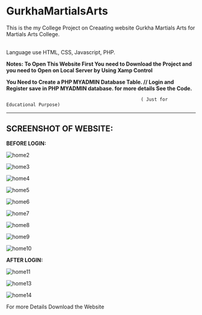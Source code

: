 # GurkhaMartialsArts
This is the my College Project on  Creaating website  Gurkha Martials Arts for Martials Arts College.

<br> Language use HTML, CSS, Javascript,
PHP.


<b>Notes: To Open This Website First You need to Download the Project and you need to Open on Local Server by Using Xamp Control </b>


<b> You Need to Create a PHP MYADMIN Database Table. // Login and Register save in PHP MYADMIN database. for more details See the Code. </b>
                                                    
                                                      
                                                      ( Just for Educational Purpose) 

--------------------------------------------------------------------------------------------------------------------------------------------
SCREENSHOT OF WEBSITE:
----------------------
<b>BEFORE LOGIN:</b>

![home2](https://github.com/iambishalthapa/GurkhaMartialsArts/assets/140072859/4d325b50-e5f3-4079-9e60-b9382deb69a8)

![home3](https://github.com/iambishalthapa/GurkhaMartialsArts/assets/140072859/c38f76af-ee22-454c-9954-b4c848c92738)

![home4](https://github.com/iambishalthapa/GurkhaMartialsArts/assets/140072859/183a1a7b-9f04-4641-971f-71657d2da31f)

![home5](https://github.com/iambishalthapa/GurkhaMartialsArts/assets/140072859/73aa6fac-dba2-4366-ac24-16f43c58ae14)

![home6](https://github.com/iambishalthapa/GurkhaMartialsArts/assets/140072859/0eeb4c92-04e6-45be-afa4-dbe4bf2099a1)

![home7](https://github.com/iambishalthapa/GurkhaMartialsArts/assets/140072859/bc8ff058-4372-468a-93fd-8356636974e0)

![home8](https://github.com/iambishalthapa/GurkhaMartialsArts/assets/140072859/478dd1bc-7354-4b8b-b93f-20a4f474e182)

![home9](https://github.com/iambishalthapa/GurkhaMartialsArts/assets/140072859/cd097874-30ba-444d-8cdc-469fec947d4e)

![home10](https://github.com/iambishalthapa/GurkhaMartialsArts/assets/140072859/30b7a169-4257-4627-9824-73f6544e02e0)


<b>AFTER LOGIN:</b>

![home11](https://github.com/iambishalthapa/GurkhaMartialsArts/assets/140072859/7425a360-6616-4217-bbd6-d8cc9e74cb93)

![home13](https://github.com/iambishalthapa/GurkhaMartialsArts/assets/140072859/466a4758-596d-4419-b539-60f53d01a237)

![home14](https://github.com/iambishalthapa/GurkhaMartialsArts/assets/140072859/1a3d0d2a-d974-4049-9bfb-c336a168c776)

For more Details Download the Website

